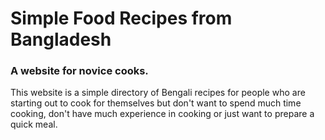 # Simple Food Recipes from Bangladesh

### A website for novice cooks.

This website is a simple directory of Bengali recipes for people who are starting out to cook for themselves but don't want to spend much time cooking, don't have much experience in cooking or just want to prepare a quick meal.